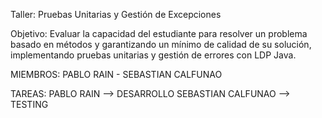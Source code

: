 Taller: Pruebas Unitarias y Gestión de Excepciones

Objetivo: Evaluar la capacidad del estudiante para resolver un problema basado en métodos y garantizando un mínimo de calidad de su solución, implementando pruebas unitarias y gestión de errores con LDP Java.

MIEMBROS: PABLO RAIN - SEBASTIAN CALFUNAO

TAREAS:     PABLO RAIN --> DESARROLLO
            SEBASTIAN CALFUNAO  --> TESTING